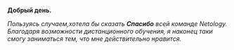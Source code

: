 **Добрый день.**

_Пользуясь случаем,хотела бы сказать **Спасибо** всей команде Netology. Благодаря возможности дистанционного обучения, я наконец таки смогу заниматься тем, что мне действительно нравится._

